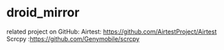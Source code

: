 # droid_mirror

related project on GitHub:
Airtest: https://github.com/AirtestProject/Airtest
Scrcpy :https://github.com/Genymobile/scrcpy
